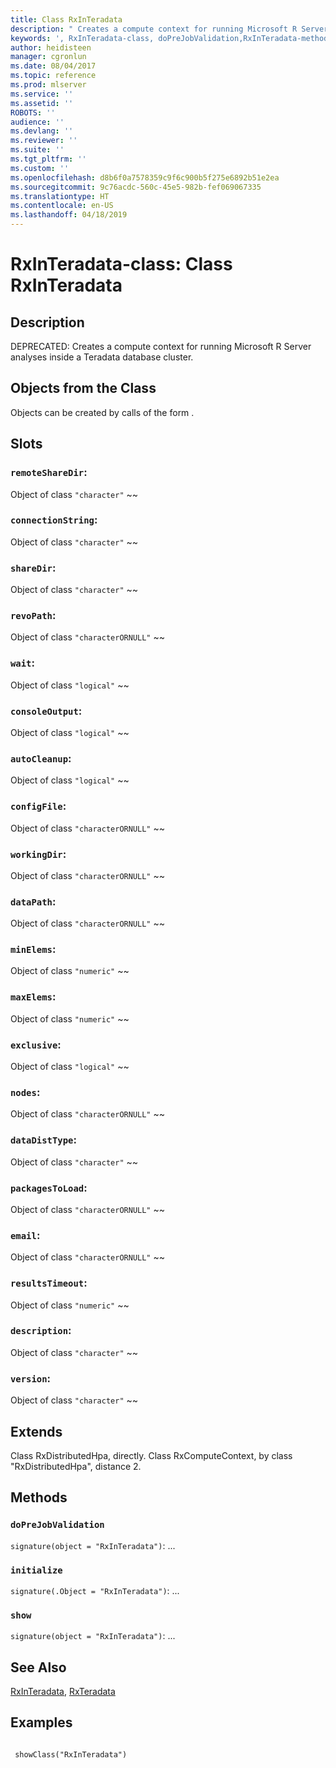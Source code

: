 ```yaml
---
title: Class RxInTeradata
description: " Creates a compute context for running Microsoft R Server analyses inside a Teradata database cluster. "
keywords: ', RxInTeradata-class, doPreJobValidation,RxInTeradata-method, initialize,RxInTeradata-method, show,RxInTeradata-method, classes'
author: heidisteen
manager: cgronlun
ms.date: 08/04/2017
ms.topic: reference
ms.prod: mlserver
ms.service: ''
ms.assetid: ''
ROBOTS: ''
audience: ''
ms.devlang: ''
ms.reviewer: ''
ms.suite: ''
ms.tgt_pltfrm: ''
ms.custom: ''
ms.openlocfilehash: d8b6f0a7578359c9f6c900b5f275e6892b51e2ea
ms.sourcegitcommit: 9c76acdc-560c-45e5-982b-fef069067335
ms.translationtype: HT
ms.contentlocale: en-US
ms.lasthandoff: 04/18/2019
---
```

 # <a name="rxinteradata-class-class-rxinteradata"></a>RxInTeradata-class: Class RxInTeradata 
 ## <a name="description"></a>Description

DEPRECATED: Creates a compute context for running Microsoft R Server analyses inside a Teradata database cluster.


 ## <a name="objects-from-the-class"></a>Objects from the Class 


Objects can be created by calls of the form .


 ## <a name="slots"></a>Slots 




### <a name="remotesharedir"></a>`remoteShareDir`:
Object of class `"character"` ~~ 


### <a name="connectionstring"></a>`connectionString`:
Object of class `"character"` ~~ 


### <a name="sharedir"></a>`shareDir`:
Object of class `"character"` ~~ 


### <a name="revopath"></a>`revoPath`:
Object of class `"characterORNULL"` ~~ 


### <a name="wait"></a>`wait`:
Object of class `"logical"` ~~ 


### <a name="consoleoutput"></a>`consoleOutput`:
Object of class `"logical"` ~~ 


### <a name="autocleanup"></a>`autoCleanup`:
Object of class `"logical"` ~~ 


### <a name="configfile"></a>`configFile`:
Object of class `"characterORNULL"` ~~ 


### <a name="workingdir"></a>`workingDir`:
Object of class `"characterORNULL"` ~~ 


### <a name="datapath"></a>`dataPath`:
Object of class `"characterORNULL"` ~~ 


### <a name="minelems"></a>`minElems`:
Object of class `"numeric"` ~~ 


### <a name="maxelems"></a>`maxElems`:
Object of class `"numeric"` ~~ 


### <a name="exclusive"></a>`exclusive`:
Object of class `"logical"` ~~ 


### <a name="nodes"></a>`nodes`:
Object of class `"characterORNULL"` ~~ 


### <a name="datadisttype"></a>`dataDistType`:
Object of class `"character"` ~~ 


### <a name="packagestoload"></a>`packagesToLoad`:
Object of class `"characterORNULL"` ~~ 


### <a name="email"></a>`email`:
Object of class `"characterORNULL"` ~~ 


### <a name="resultstimeout"></a>`resultsTimeout`:
Object of class `"numeric"` ~~ 


### <a name="description"></a>`description`:
Object of class `"character"` ~~ 


### <a name="version"></a>`version`:
Object of class `"character"` ~~ 




 ## <a name="extends"></a>Extends 


Class RxDistributedHpa, directly.
Class RxComputeContext, by class "RxDistributedHpa", distance 2.

 ## <a name="methods"></a>Methods 




### `doPreJobValidation`
`signature(object = "RxInTeradata")`: ... 


### `initialize`
`signature(.Object = "RxInTeradata")`: ... 


### `show`
`signature(object = "RxInTeradata")`: ... 









 ## <a name="see-also"></a>See Also

[RxInTeradata](RxInTeradata.md), [RxTeradata](RxTeradata.md)

 ## <a name="examples"></a>Examples

 ```

  showClass("RxInTeradata")
```


